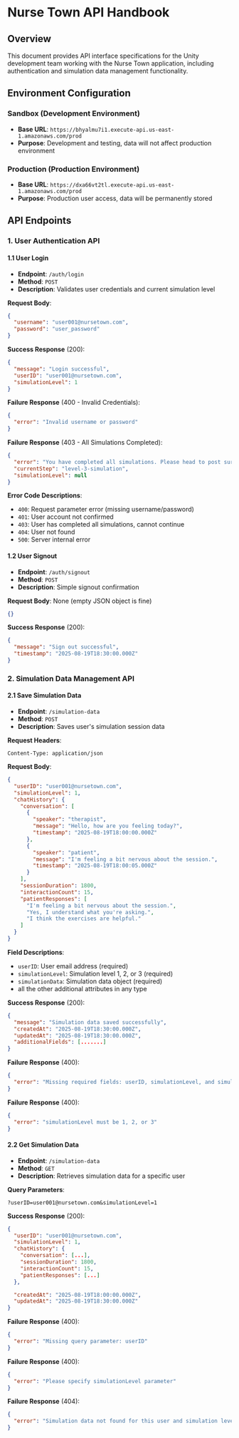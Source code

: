 # Nurse Town API Handbook

## Overview
This document provides API interface specifications for the Unity development team working with the Nurse Town application, including authentication and simulation data management functionality.

## Environment Configuration

### Sandbox (Development Environment)
- **Base URL**: `https://bhyalmu7i1.execute-api.us-east-1.amazonaws.com/prod`
- **Purpose**: Development and testing, data will not affect production environment

### Production (Production Environment)
- **Base URL**: `https://dxa66vt2tl.execute-api.us-east-1.amazonaws.com/prod`
- **Purpose**: Production user access, data will be permanently stored

## API Endpoints

### 1. User Authentication API

#### 1.1 User Login
- **Endpoint**: `/auth/login`
- **Method**: `POST`
- **Description**: Validates user credentials and current simulation level

**Request Body**:
```json
{
  "username": "user001@nursetown.com",
  "password": "user_password"
}
```

**Success Response** (200):
```json
{
  "message": "Login successful",
  "userID": "user001@nursetown.com",
  "simulationLevel": 1
}
```

**Failure Response** (400 - Invalid Credentials):
```json
{
  "error": "Invalid username or password"
}
```

**Failure Response** (403 - All Simulations Completed):
```json
{
  "error": "You have completed all simulations. Please head to post survey.",
  "currentStep": "level-3-simulation",
  "simulationLevel": null
}
```

**Error Code Descriptions**:
- `400`: Request parameter error (missing username/password)
- `401`: User account not confirmed
- `403`: User has completed all simulations, cannot continue
- `404`: User not found
- `500`: Server internal error

#### 1.2 User Signout
- **Endpoint**: `/auth/signout`
- **Method**: `POST`
- **Description**: Simple signout confirmation

**Request Body**: None (empty JSON object is fine)
```json
{}
```

**Success Response** (200):
```json
{
  "message": "Sign out successful",
  "timestamp": "2025-08-19T18:30:00.000Z"
}
```

### 2. Simulation Data Management API

#### 2.1 Save Simulation Data
- **Endpoint**: `/simulation-data`
- **Method**: `POST`
- **Description**: Saves user's simulation session data

**Request Headers**:
```
Content-Type: application/json
```

**Request Body**:
```json
{
  "userID": "user001@nursetown.com",
  "simulationLevel": 1,
  "chatHistory": {
    "conversation": [
      {
        "speaker": "therapist",
        "message": "Hello, how are you feeling today?",
        "timestamp": "2025-08-19T18:00:00.000Z"
      },
      {
        "speaker": "patient",
        "message": "I'm feeling a bit nervous about the session.",
        "timestamp": "2025-08-19T18:00:05.000Z"
      }
    ],
    "sessionDuration": 1800,
    "interactionCount": 15,
    "patientResponses": [
      "I'm feeling a bit nervous about the session.",
      "Yes, I understand what you're asking.",
      "I think the exercises are helpful."
    ]
  }
}
```

**Field Descriptions**:
- `userID`: User email address (required)
- `simulationLevel`: Simulation level 1, 2, or 3 (required)
- `simulationData`: Simulation data object (required)
-  all the other additional attributes in any type


**Success Response** (200):
```json
{
  "message": "Simulation data saved successfully",
  "createdAt": "2025-08-19T18:30:00.000Z",
  "updatedAt": "2025-08-19T18:30:00.000Z",
  "additionalFields": [.......]
}
```

**Failure Response** (400):
```json
{
  "error": "Missing required fields: userID, simulationLevel, and simulationData"
}
```

**Failure Response** (400):
```json
{
  "error": "simulationLevel must be 1, 2, or 3"
}
```

#### 2.2 Get Simulation Data
- **Endpoint**: `/simulation-data`
- **Method**: `GET`
- **Description**: Retrieves simulation data for a specific user

**Query Parameters**:
```
?userID=user001@nursetown.com&simulationLevel=1
```

**Success Response** (200):
```json
{
  "userID": "user001@nursetown.com",
  "simulationLevel": 1,
  "chatHistory": {
    "conversation": [...],
    "sessionDuration": 1800,
    "interactionCount": 15,
    "patientResponses": [...]
  },

  "createdAt": "2025-08-19T18:00:00.000Z",
  "updatedAt": "2025-08-19T18:30:00.000Z"
}
```

**Failure Response** (400):
```json
{
  "error": "Missing query parameter: userID"
}
```

**Failure Response** (400):
```json
{
  "error": "Please specify simulationLevel parameter"
}
```

**Failure Response** (404):
```json
{
  "error": "Simulation data not found for this user and simulation level"
}
```

